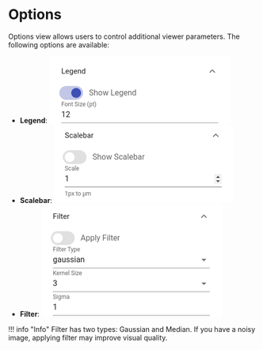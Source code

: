 # Options

Options view allows users to control additional viewer parameters. The following options are available:

* **Legend**: ![](../assets/legend-options.png) 
* **Scalebar**: ![](../assets/scalebar-options.png) 
* **Filter**: ![](../assets/filter-options.png) 

!!! info "Info"
    Filter has two types: Gaussian and Median. If you have a noisy image, applying filter may improve visual quality.
